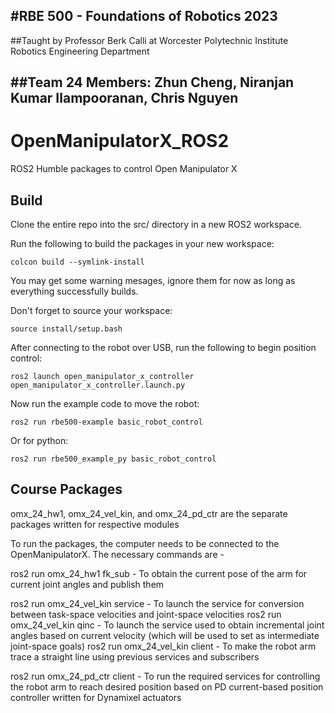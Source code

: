 
#RBE 500 - Foundations of Robotics 2023 
---
##Taught by Professor Berk Calli at Worcester Polytechnic Institute Robotics Engineering Department

##Team 24 Members: Zhun Cheng, Niranjan Kumar Ilampooranan, Chris Nguyen
---

# OpenManipulatorX_ROS2
ROS2 Humble packages to control Open Manipulator X

## Build
Clone the entire repo into the src/ directory in a new ROS2 workspace.

Run the following to build the packages in your new workspace:
```
colcon build --symlink-install
```
You may get some warning mesages, ignore them for now as long as everything successfully builds.


Don't forget to source your workspace:
```
source install/setup.bash
```

After connecting to the robot over USB, run the following to begin position control:
```
ros2 launch open_manipulator_x_controller open_manipulator_x_controller.launch.py
```

Now run the example code to move the robot:
```
ros2 run rbe500-example basic_robot_control
```
Or for python:
```
ros2 run rbe500_example_py basic_robot_control
```

## Course Packages

omx_24_hw1, omx_24_vel_kin, and omx_24_pd_ctr are the separate packages written for respective modules

To run the packages, the computer needs to be connected to the OpenManipulatorX. The necessary commands are - 

ros2 run omx_24_hw1 fk_sub - To obtain the current pose of the arm for current joint angles and publish them

ros2 run omx_24_vel_kin service - To launch the service for conversion between task-space velocities and joint-space velocities
ros2 run omx_24_vel_kin qinc - To launch the service used to obtain incremental joint angles based on current velocity (which will be used to set as intermediate joint-space goals)
ros2 run omx_24_vel_kin client - To make the robot arm trace a straight line using previous services and subscribers

ros2 run omx_24_pd_ctr client - To run the required services for controlling the robot arm to reach desired position based on PD current-based position controller written for Dynamixel actuators


